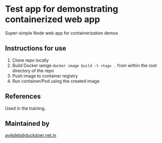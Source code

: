 # Test app for demonstrating containerized web app

Super-simple Node web app for containerization demos

## Instructions for use

1. Clone repo locally
2. Build Docker iamge `docker image build -t <tag> .` from within the root directory of the repo 
3. Push image to container registry
4. Run container/Pod using the created image

## References

Used in the training.

## Maintained by
avikdeb@duckdoer.net.in
